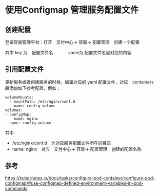 # 使用Configmap 管理服务配置文件

## 创建配置

登录容器管理平台：打开　交付中心-> 容器-> 配置管理　创建一个配置

其中 key 为　配置文件名　 
　　 vaule为 配置文件名里对应的内容


## 引用配置文件

更新服务或者创建服务的时候，编辑对应的 yaml 配置文件，对应　containers　段添加如下参考配置，例如：

```
volumeMounts:
  - mountPath: /etc/nginx/conf.d
    name: config-volume
volumes:
- configMap:
    name: nginx
  name: config-volume
```

其中　 
* /etc/nginx/conf.d　为对应服务配置文件所在的目录 
* name: nginx　对应　交付中心-> 容器-> 配置管理　创建的配置名称　

## 参考
https://kubernetes.io/docs/tasks/configure-pod-container/configure-pod-configmap/#use-configmap-defined-environment-variables-in-pod-commands
